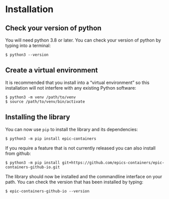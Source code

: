 # Installation

## Check your version of python

You will need python 3.8 or later. You can check your version of python by
typing into a terminal:

```
$ python3 --version
```

## Create a virtual environment

It is recommended that you install into a “virtual environment” so this
installation will not interfere with any existing Python software:

```
$ python3 -m venv /path/to/venv
$ source /path/to/venv/bin/activate
```

## Installing the library

You can now use `pip` to install the library and its dependencies:

```
$ python3 -m pip install epic-containers
```

If you require a feature that is not currently released you can also install
from github:

```
$ python3 -m pip install git+https://github.com/epics-containers/epic-containers-github-io.git
```

The library should now be installed and the commandline interface on your path.
You can check the version that has been installed by typing:

```
$ epic-containers-github-io --version
```
